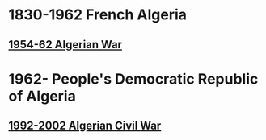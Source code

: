
# 1830-1962 French Algeria
## [1954-62 Algerian War](1954-62%20Algerian%20War)

# 1962- People's Democratic Republic of Algeria
## [1992-2002 Algerian Civil War](1992-2002%20Algerian%20Civil%20War)